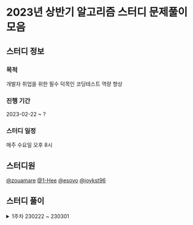 # 2023년 상반기 알고리즘 스터디 문제풀이 모음

## 스터디 정보
### 목적
개발자 취업을 위한 필수 덕목인 코딩테스트 역량 향상

### 진행 기간
2023-02-22 ~ ?

### 스터디 일정
매주 수요일 오후 8시

## 스터디원
[@zouamare](https://github.com/zouamare)
[@1-Hee](https://github.com/1-Hee)
[@esovo](https://github.com/esovo)
[@joykst96](https://github.com/joykst96)

## 스터디 풀이
<details>
<summary> 1주차 230222 ~ 230301</summary>
<div markdown="1">
- <a href="https://school.programmers.co.kr/learn/courses/30/lessons/17686">[3차] 파일명 정렬</a>
<br>
- <a href="https://school.programmers.co.kr/learn/courses/30/lessons/118667">두큐 합 같게 만들기</a>
<br>
- <a href="https://school.programmers.co.kr/learn/courses/30/lessons/81303">표 편집</a>
</div>
</details>
